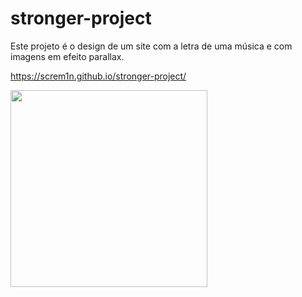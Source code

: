 # stronger-project
Este projeto é o design de um site com a letra de uma música e com imagens em efeito parallax.

https://screm1n.github.io/stronger-project/

<img src="https://i.imgur.com/rIay7ui.png" height="315">
